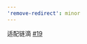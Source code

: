 ```yaml
---
'remove-redirect': minor
---
```


适配链滴 [#19](https://github.com/maomao1996/tampermonkey-scripts/issues/19)
